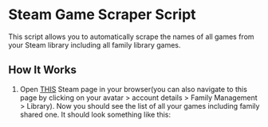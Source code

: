 # Steam Game Scraper Script

This script allows you to automatically scrape the names of all games from your Steam library including all family library games. 

## How It Works

1. Open <a href="https://store.steampowered.com/account/familymanagement?tab=library" target="_blank">THIS</a> Steam page in your browser(you can also navigate to this page by clicking on your avatar > account details > Family Management > Library). Now you should see the list of all your games including family shared one. It should look something like this:

